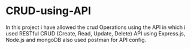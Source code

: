 # CRUD-using-API

In this project i have allowed the crud Operations using the API in which i used RESTful CRUD (Create, Read, Update, Delete) API using Express.js, Node.js and mongoDB also used postman for API config.

